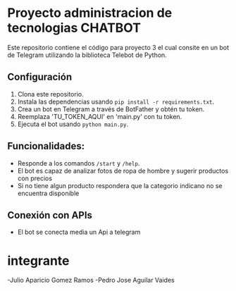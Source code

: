 # Proyecto administracion de tecnologias CHATBOT

Este repositorio contiene el código para proyecto 3 el cual consite en un bot de Telegram utilizando la biblioteca Telebot de Python.

## Configuración

1. Clona este repositorio.
2. Instala las dependencias usando `pip install -r requirements.txt`.
3. Crea un bot en Telegram a través de BotFather y obtén tu token.
4. Reemplaza 'TU_TOKEN_AQUI' en 'main.py' con tu token.
5. Ejecuta el bot usando `python main.py`.

## Funcionalidades:

- Responde a los comandos `/start` y `/help`.
- El bot es capaz de analizar fotos de ropa de hombre y sugerir productos con precios
- Si no tiene algun producto respondera que la categorio indicano no se encuentra disponible
## Conexión con APIs

- El bot se conecta media un Api a telegram

# integrante
-Julio Aparicio Gomez Ramos
-Pedro Jose Aguilar Vaides
